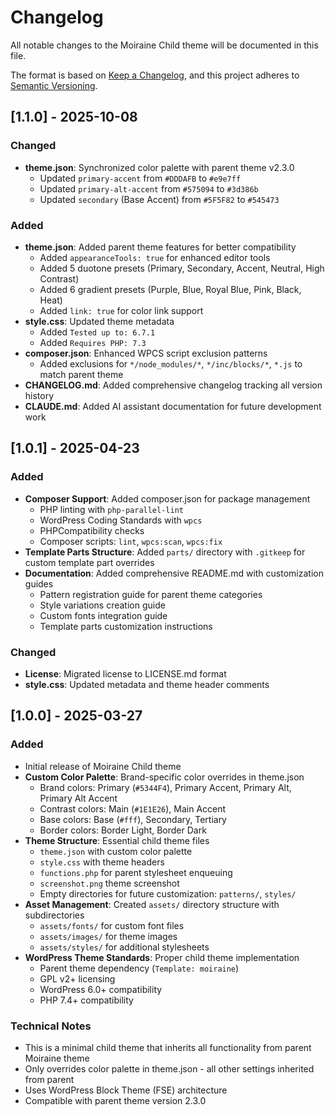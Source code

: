 # Changelog

All notable changes to the Moiraine Child theme will be documented in this file.

The format is based on [Keep a Changelog](https://keepachangelog.com/en/1.0.0/),
and this project adheres to [Semantic Versioning](https://semver.org/spec/v2.0.0.html).

## [1.1.0] - 2025-10-08

### Changed
- **theme.json**: Synchronized color palette with parent theme v2.3.0
  - Updated `primary-accent` from `#DDDAFB` to `#e9e7ff`
  - Updated `primary-alt-accent` from `#575094` to `#3d386b`
  - Updated `secondary` (Base Accent) from `#5F5F82` to `#545473`

### Added
- **theme.json**: Added parent theme features for better compatibility
  - Added `appearanceTools: true` for enhanced editor tools
  - Added 5 duotone presets (Primary, Secondary, Accent, Neutral, High Contrast)
  - Added 6 gradient presets (Purple, Blue, Royal Blue, Pink, Black, Heat)
  - Added `link: true` for color link support
- **style.css**: Updated theme metadata
  - Added `Tested up to: 6.7.1`
  - Added `Requires PHP: 7.3`
- **composer.json**: Enhanced WPCS script exclusion patterns
  - Added exclusions for `*/node_modules/*`, `*/inc/blocks/*`, `*.js` to match parent theme
- **CHANGELOG.md**: Added comprehensive changelog tracking all version history
- **CLAUDE.md**: Added AI assistant documentation for future development work

## [1.0.1] - 2025-04-23

### Added
- **Composer Support**: Added composer.json for package management
  - PHP linting with `php-parallel-lint`
  - WordPress Coding Standards with `wpcs`
  - PHPCompatibility checks
  - Composer scripts: `lint`, `wpcs:scan`, `wpcs:fix`
- **Template Parts Structure**: Added `parts/` directory with `.gitkeep` for custom template part overrides
- **Documentation**: Added comprehensive README.md with customization guides
  - Pattern registration guide for parent theme categories
  - Style variations creation guide
  - Custom fonts integration guide
  - Template parts customization instructions

### Changed
- **License**: Migrated license to LICENSE.md format
- **style.css**: Updated metadata and theme header comments

## [1.0.0] - 2025-03-27

### Added
- Initial release of Moiraine Child theme
- **Custom Color Palette**: Brand-specific color overrides in theme.json
  - Brand colors: Primary (`#5344F4`), Primary Accent, Primary Alt, Primary Alt Accent
  - Contrast colors: Main (`#1E1E26`), Main Accent
  - Base colors: Base (`#fff`), Secondary, Tertiary
  - Border colors: Border Light, Border Dark
- **Theme Structure**: Essential child theme files
  - `theme.json` with custom color palette
  - `style.css` with theme headers
  - `functions.php` for parent stylesheet enqueuing
  - `screenshot.png` theme screenshot
  - Empty directories for future customization: `patterns/`, `styles/`
- **Asset Management**: Created `assets/` directory structure with subdirectories
  - `assets/fonts/` for custom font files
  - `assets/images/` for theme images
  - `assets/styles/` for additional stylesheets
- **WordPress Theme Standards**: Proper child theme implementation
  - Parent theme dependency (`Template: moiraine`)
  - GPL v2+ licensing
  - WordPress 6.0+ compatibility
  - PHP 7.4+ compatibility

### Technical Notes
- This is a minimal child theme that inherits all functionality from parent Moiraine theme
- Only overrides color palette in theme.json - all other settings inherited from parent
- Uses WordPress Block Theme (FSE) architecture
- Compatible with parent theme version 2.3.0
